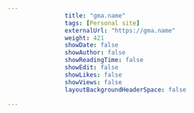 ---
                title: "gma.name"
                tags: [Personal site]
                externalUrl: "https://gma.name"
                weight: 421
                showDate: false
                showAuthor: false
                showReadingTime: false
                showEdit: false
                showLikes: false
                showViews: false
                layoutBackgroundHeaderSpace: false
                ---
